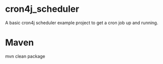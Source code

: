 # cron4j_scheduler
A basic cron4j scheduler example project to get a cron job up and running. 

# Maven
mvn clean package
